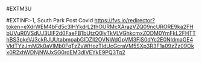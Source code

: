 #EXTM3U


#EXTINF:-1, South Park Post Covid
https://fvs.io/redirector?token=eXdrWEM4bFd5c3lHYkdrL2thOURMcXArazVZQ09ncURORE9ka2FHbUVuR0VSdUJ3UlF2d0FaeFB1bUtzQ0lyTkVLVGhkcmxZODM0YmFkL2FHTThBS3pkeVJ3ckRJUUtabmpabGlDZll2OVNWdGpVM3FjS0dYc2E0NldmaGE4VktTYzJmM2k0aVlMb0FqTzZvWHozTldUcGcraVM5SXp3R3F1a09zZz09Okx0R2xhWDNjNWJxSG0rdEM3dlVEYkE9PQ3Tq2





